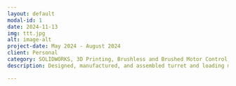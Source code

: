```yaml
---
layout: default
modal-id: 1
date: 2024-11-13
img: ttt.jpg
alt: image-alt
project-date: May 2024 - August 2024
client: Personal
category: SOLIDWORKS, 3D Printing, Brushless and Brushed Motor Control, Arduino, Soldering
description: Designed, manufactured, and assembled turret and loading mechanism to shoot Nerf High-ImpactRounds at 100+ feet per second at a rate of up to 1200 rounds per minute; hardware controlled by Arduino over Serial by computer running OpenCV performing object detection and tracking. Maintained consistent wire harness practices to efficiently package electronic speed controllers, MOSFETs, brushed, brushless, and stepper motors for control of turret 

---
```

